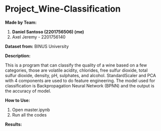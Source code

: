 # Project_Wine-Classification

**Made by Team:**
1. **Daniel Santoso (2201756506) (me)**
2. Axel Jeremy - 2201756140

**Dataset from:** BINUS University

**Description:**

This is a program that can classify the quality of a wine based on a few categories, those are volatile acidity, chlorides, free sulfur dioxide, total sulfur dioxide, density, pH, sulphates, and alcohol. StandardScaler and PCA with 4 components are used to do feature engineering. The model used for classification is Backpropagation Neural Network (BPNN) and the output is the accuracy of model.

**How to Use:**
1. Open master.ipynb
2. Run all the codes

**Results:**
